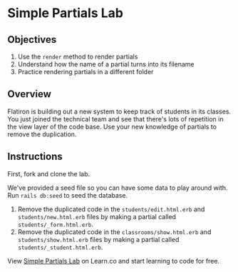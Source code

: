 # Simple Partials Lab

## Objectives

1. Use the `render` method to render partials
2. Understand how the name of a partial turns into its filename
3. Practice rendering partials in a different folder

## Overview

Flatiron is building out a new system to keep track of students in its classes. You just joined the technical team and see that there's lots of repetition in the view layer of the code base. Use your new knowledge of partials to remove the duplication.

## Instructions

First, fork and clone the lab.

We've provided a seed file so you can have some data to play around with. Run `rails db:seed` to seed the database.

1. Remove the duplicated code in the `students/edit.html.erb` and `students/new.html.erb` files by making a partial called `students/_form.html.erb`.
2. Remove the duplicated code in the `classrooms/show.html.erb` and `students/show.html.erb` files by making a partial called `students/_student.html.erb`.

<p data-visibility='hidden'>View <a href='https://learn.co/lessons/simple-partials-lab' title='Simple Partials Lab'>Simple Partials Lab</a> on Learn.co and start learning to code for free.</p>
